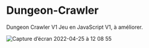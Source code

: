 # Dungeon-Crawler
Dungeon Crawler V1 
Jeu en JavaScript V1, à améliorer.




![Capture d’écran 2022-04-25 à 12 08 55](https://user-images.githubusercontent.com/92720413/165069048-cfd08a1f-30fd-48dc-beb7-d1727de05ef7.png)

